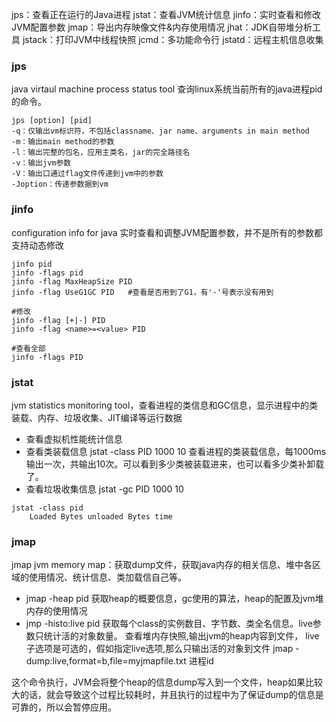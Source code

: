 jps：查看正在运行的Java进程
jstat：查看JVM统计信息
jinfo：实时查看和修改JVM配置参数
jmap：导出内存映像文件&内存使用情况
jhat：JDK自带堆分析工具
jstack：打印JVM中线程快照
jcmd：多功能命令行
jstatd：远程主机信息收集


### jps
java virtaul machine process status tool 查询linux系统当前所有的java进程pid的命令。
```
jps [option] [pid]
-q：仅输出vm标识符，不包括classname、jar name、arguments in main method
-m：输出main method的参数
-l：输出完整的包名，应用主类名，jar的完全路径名
-v：输出jvm参数
-V：输出口通过flag文件传递到jvm中的参数
-Joption：传递参数据到vm
```

### jinfo
configuration info for java 实时查看和调整JVM配置参数，并不是所有的参数都支持动态修改
```
jinfo pid
jinfo -flags pid
jinfo -flag MaxHeapSize PID 
jinfo -flag UseG1GC PID   #查看是否用到了G1，有'-'号表示没有用到

#修改
jinfo -flag [+|-] PID 
jinfo -flag <name>=<value> PID

#查看全部
jinfo -flags PID  
```

### jstat
jvm statistics monitoring tool，查看进程的类信息和GC信息，显示进程中的类装载、内存、垃圾收集、JIT编译等运行数据
* 查看虚拟机性能统计信息
* 查看类装载信息
    jstat -class PID 1000 10 查看进程的类装载信息，每1000ms输出一次，共输出10次。可以看到多少类被装载进来，也可以看多少类补卸载了。
* 查看垃圾收集信息
    jstat -gc PID 1000 10

```
jstat -class pid
    Loaded Bytes unloaded Bytes time
```

### jmap
jmap jvm memory map：获取dump文件，获取java内存的相关信息、堆中各区域的使用情况、统计信息、类加载信自己等。
* jmap -heap pid
    获取heap的概要信息，gc使用的算法，heap的配置及jvm堆内存的使用情况
* jmp -histo:live pid
    获取每个class的实例数目、字节数、类全名信息。live参数只统计活的对象数量。
查看堆内存快照,输出jvm的heap内容到文件， live子选项是可选的，假如指定live选项,那么只输出活的对象到文件
jmap -dump:live,format=b,file=myjmapfile.txt 进程id

这个命令执行，JVM会将整个heap的信息dump写入到一个文件，heap如果比较大的话，就会导致这个过程比较耗时，并且执行的过程中为了保证dump的信息是可靠的，所以会暂停应用。

